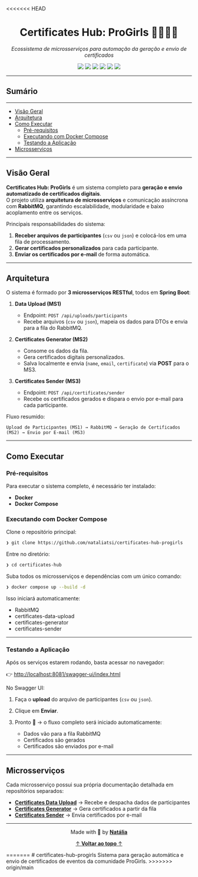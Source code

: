 <<<<<<< HEAD
<h1 align="center">Certificates Hub: ProGirls 👩🏻‍💻💜</h1>

<p align="center"><em>Ecossistema de microsserviços para automação da geração e envio de certificados</em></p>

<p align="center">
  <img src="https://img.shields.io/badge/Status-Concluído-6d28d9?style=flat">
  <img src="https://img.shields.io/badge/Java-17-6d28d9?style=flat&logo=java&logoColor=white">
  <img src="https://img.shields.io/badge/Spring%20Boot-3.x-6d28d9?style=flat&logo=spring-boot&logoColor=white">
  <img src="https://img.shields.io/badge/RabbitMQ-grey?style=flat&logo=rabbitmq&logoColor=white">
  <img src="https://img.shields.io/badge/Docker-6d28d9?style=flat&logo=docker&logoColor=white">
  <img src="https://img.shields.io/badge/Arquitetura-Microsserviços-6d28d9?style=flat&logo=microservices&logoColor=white">
</p>

---

## Sumário

---

  * [Visão Geral](#visão-geral)
  * [Arquitetura](#arquitetura)
  * [Como Executar](#como-executar)
    * [Pré-requisitos](#pré-requisitos)
    * [Executando com Docker Compose](#executando-com-docker-compose)
    * [Testando a Aplicação](#testando-a-aplicação)
  * [Microsserviços](#microsserviços)

---

## Visão Geral

**Certificates Hub: ProGirls** é um sistema completo para **geração e envio automatizado de certificados digitais**.  
O projeto utiliza **arquitetura de microsserviços** e comunicação assíncrona com **RabbitMQ**, garantindo escalabilidade, modularidade e baixo acoplamento entre os serviços.

Principais responsabilidades do sistema:

1. **Receber arquivos de participantes** (`csv` ou `json`) e colocá-los em uma fila de processamento.
2. **Gerar certificados personalizados** para cada participante.
3. **Enviar os certificados por e-mail** de forma automática.

---

## Arquitetura

O sistema é formado por **3 microsserviços RESTful**, todos em **Spring Boot**:

1. **Data Upload (MS1)**
    - Endpoint: `POST /api/uploads/participants`
    - Recebe arquivos (`csv` ou `json`), mapeia os dados para DTOs e envia para a fila do RabbitMQ.

2. **Certificates Generator (MS2)**
    - Consome os dados da fila.
    - Gera certificados digitais personalizados.
    - Salva localmente e envia (`name`, `email`, `certificate`) via **POST** para o MS3.

3. **Certificates Sender (MS3)**
    - Endpoint: `POST /api/certificates/sender`
    - Recebe os certificados gerados e dispara o envio por e-mail para cada participante.

Fluxo resumido:

```text
Upload de Participantes (MS1) → RabbitMQ → Geração de Certificados (MS2) → Envio por E-mail (MS3)
````

---

## Como Executar

### Pré-requisitos

Para executar o sistema completo, é necessário ter instalado:

* **Docker**
* **Docker Compose**

### Executando com Docker Compose

Clone o repositório principal:

```bash
❯ git clone https://github.com/nataliatsi/certificates-hub-progirls
```

Entre no diretório:

```bash
❯ cd certificates-hub
```

Suba todos os microsserviços e dependências com um único comando:

```bash
❯ docker compose up --build -d
```

Isso iniciará automaticamente:

* RabbitMQ
* certificates-data-upload
* certificates-generator
* certificates-sender

---

### Testando a Aplicação

Após os serviços estarem rodando, basta acessar no navegador:

👉 [http://localhost:8081/swagger-ui/index.html](http://localhost:8081/swagger-ui/index.html)

No Swagger UI:

1. Faça o **upload** do arquivo de participantes (`csv` ou `json`).
2. Clique em **Enviar**.
3. Pronto 🎉 → o fluxo completo será iniciado automaticamente:

    * Dados vão para a fila RabbitMQ
    * Certificados são gerados
    * Certificados são enviados por e-mail

---

## Microsserviços

Cada microsserviço possui sua própria documentação detalhada em repositórios separados:

* [**Certificates Data Upload**](https://github.com/nataliatsi/certificates-hub-progirls/tree/main/certificates-data-upload) → Recebe e despacha dados de participantes
* [**Certificates Generator**](https://github.com/nataliatsi/certificates-hub-progirls/tree/main/certificates-generator) → Gera certificados a partir da fila
* [**Certificates Sender**](https://github.com/nataliatsi/certificates-hub-progirls/tree/main/certificates-sender) → Envia certificados por e-mail

---

<div align="center">

Made with 💜 by [**Natália**](https://github.com/nataliatsi)

[↑ **Voltar ao topo** ↑](#certificates-hub-progirls)

</div>
=======
# certificates-hub-progirls
Sistema para geração automática e envio de certificados de eventos da comunidade ProGirls.
>>>>>>> origin/main

